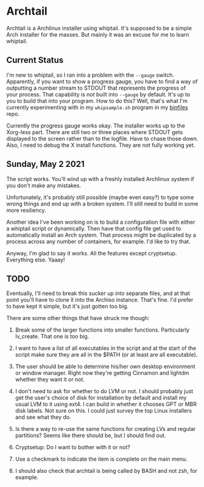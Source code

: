 # Archtail

Archtail is a Archlinux installer using whiptail.  It's supposed to be a simple Arch
installer for the masses.  But mainly it was an excuse for me to learn whiptail.

## Current Status

I'm new to whiptail, so I ran into a problem with the `--gauge` switch.  Apparently, if you
want to show a progress gauge, you have to find a way of outputting a number stream to STDOUT
that represents the progress of your process.  That capability is *not* built into `--gauge`
by default.  It's up to you to build that into your program.  How to do this?  Well, that's
what I'm currently experimenting with in my `whipsample.sh` program in
my [binfiles](https://github.com/deepbsd/binfiles) repo.

Currently the progress gauge works okay.  The installer works up to the Xorg-less part.
There are still two or three places where STDOUT gets displayed to the screen rather than to
the logfile.  Have to chase those down.  Also, I need to debug the X install functions.  They
are not fully working yet.

## Sunday, May 2 2021

The script works.  You'll wind up with a freshly installed Archlinux system if you don't
make any mistakes.

Unfortunately, it's probably still possible (maybe even easy?) to type some wrong things
and end up with a broken system.  I'll still need to build in some more resiliency.

Another idea I've been working on is to build a configuration file with either a
whiptail script or dynamically.  Then have that config file get used to automatically
install an Arch system.  That process might be duplicated by a process across any number
of containers, for example.  I'd like to try that.

Anyway, I'm glad to say it works.  All the features except cryptsetup.  Everything else.
Yaaay!

## TODO

Eventually, I'll need to break this sucker up into separate files, and at that
point you'll have to clone it into the Archiso instance.  That's fine.  I'd prefer
to have kept it simple, but it's just gotten too big.

There are some other things that have struck me though:

1. Break some of the larger functions into smaller functions.  Particularly
   lv\_create.  That one is too big.

2. I want to have a list of all executables in the script and at the start of the
   script make sure they are all in the $PATH (or at least are all executable).

3. The user should be able to determine his/her own desktop environment or window
   manager.  Right now they're getting Cinnamon and lightdm whether they want it or
   not.

4. I don't need to ask for whether to do LVM or not.  I should probably just get
   the user's choice of disk for installation by default and install my usual LVM
   to it using ext4.  I can build in whether it chooses GPT or MBR disk labels.
   Not sure on this.  I could just survey the top Linux installers and see what
   they do.

5. Is there a way to re-use the same functions for creating LVs and regular
   partitions?  Seems like there should be, but I should find out.

6. Cryptsetup:  Do I want to bother with it or not?

7. Use a checkmark to indicate the item is complete on the main menu.

8. I should also check that archtail is being called by BASH and not zsh, for
   example.
 

